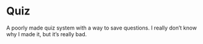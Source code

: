 # Quiz
A poorly made quiz system with a way to save questions.
I really don’t know why I made it, but it’s really bad.
